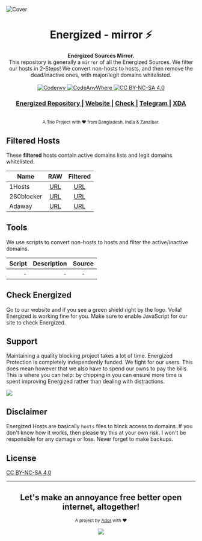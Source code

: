 ![Cover](https://nayemador.com/assets/covers/energized_cover.svg)

<h1 align="center">Energized - mirror ⚡</h1> 

<div align="center">
  <strong>Energized Sources Mirror.</strong>
</div>
<div align="center">
  This repository is generally a  <code>mirror</code> of all the Energized Sources. We filter our hosts in 2-Steps! We convert non-hosts to hosts, and then remove the dead/inactive ones, with major/legit domains whitelisted.
</div>

<br />

<div align="center">
  <!-- Codenvy -->
  <a href="https://codenvy.io/">
    <img src="https://img.shields.io/badge/Cloud-Codenvy-00305b.svg?longCache=true&style=flat-square"
      alt="Codenvy" />
  </a>
  <!-- CodeAnyWhere -->
  <a href="https://codeanywhere.com/">
    <img src="https://img.shields.io/badge/Cloud-CodeAnyWhere-7F3F97.svg?longCache=true&style=flat-square"
      alt="CodeAnyWhere" />
  </a>
  <!-- License -->
  <a href="https://github.com/EnergizedProtection/mirror/blob/master/LICENSE">
    <img src="https://img.shields.io/badge/License-CC%20BY--NC--SA%204.0-blue.svg?style=flat-square"
      alt="CC BY-NC-SA 4.0" />
  </a>
</div>

<div align="center">
  <h3>
    <a href="http://go.energized.pro/github">
      Energized Repository
    </a>
    <span> | </span>
    <a href="https://energized.pro">
      Website
    </a>
    <span> | </span>
    <a href="https://energized.pro/check">
      Check
    </a>
    <span> | </span>
    <a href="http://go.energized.pro/telegram">
      Telegram
    </a>
    <span> | </span>
    <a href="http://go.energized.pro/xda">
      XDA
    </a>
  </h3>
</div>

<br />

<div align="center">
  <sub>A Trio Project with ❤ from Bangladesh, India & Zanzibar.
</div>

## Filtered Hosts

These **filtered** hosts contain active domains lists and legit domains whitelisted.

| Name                               | RAW                                       | Filtered                                      |
| ---------------------------------- | :---------------------------------------: | :-------------------------------------------: |
| 1Hosts | [URL](http://1hosts.cf/) | [URL](https://raw.githubusercontent.com/EnergizedProtection/mirror/master/active/filter/1hosts.cf.txt) |
| 280blocker                         | [URL](https://280blocker.net/)                      | [URL](https://raw.githubusercontent.com/EnergizedProtection/mirror/master/active/filter/280blocker.txt) |
| Adaway               | [URL](https://adaway.org/)             | [URL](https://raw.githubusercontent.com/EnergizedProtection/mirror/master/active/filter/adaway.org.txt) |


## Tools

We use scripts to convert non-hosts to hosts and filter the active/inactive domains.

Script  | Description  | Source |
-------:|-------------:|:------:|
- | - | -

## Check Energized

Go to our website and if you see a green shield right by the logo. Voila! Energized is working fine for you. Make sure to enable JavaScript for our site to check Energized.

## Support

Maintaining a quality blocking project takes a lot of time. Energized Protection is completely independently funded. We fight for our users. This does mean
however that we also have to spend our owns to pay the bills.
This is where you can help: by chipping in you can ensure more time is spent
improving Energized rather than dealing with distractions.

<a href="https://paypal.me/pools/c/86ZbnsTbVN" target="_blank"><img src="https://www.paypalobjects.com/webstatic/mktg/logo/bdg_now_accepting_pp_2line_w.png"></a>

## Disclaimer

Energized Hosts are basically `hosts` files to block access to domains. If you don't know how it works, then please try this at your own risk. I won't be responsible for any damage or loss. Never forget to make backups.

## License
[CC BY-NC-SA 4.0](https://github.com/EnergizedProtection/block/blob/master/LICENSE.md)

---

<div align="center">
  <h2>Let's make an annoyance free better open internet, altogether!</h2>
</div>

<p align="center"><sub>A project by <a href="https://nayemador.com" target="_blank">Ador</a> with ❤<p>

<p align="center"><a href="https://saythanks.io/to/AdroitAdorKhan" target="_blank"><img src="https://img.shields.io/badge/Say%20Thanks-!-1EAEDB.svg?longCache=true&style=flat-square"></a><p>
